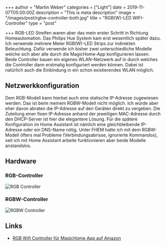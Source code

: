 +++
author = "Martin Weber"
categories = ["Light"]
date = 2019-11-07T05:00:00Z
description = "This is meta description"
image = "/images/post/rgbw-controller-both.jpg"
title = "RGB(W)-LED WIFI-Controller"
type = "post"

+++
RGB-LED Streifen waren aber das mein erster Schritt in Richtung Homeautomation. Das Philips Hue System kam erst wesentlich später dazu. Ich verwende mehrere Meter RGB(W)-LED Strips zur indirekten Beleuchtung. 
Dafür verwende ich bisher zwei unterschiedliche Modelle welche sich aber alle durch die MagicHome-App konfigurieren lassen. Beide Controller bauen ein eigenes WLAN-Netzwerk auf in durch welches die Controller dann erstmalig konfiguriert werden können. Dabei ist natürlich auch die Einbindung in ein schon existierendes WLAN möglich.
## Netzwerkkonfiguration
Dem RGB-Modell kann hierbei auch eine statische IP-Adresse zugewiesen werden. Das ist beim meinem RGBW-Modell nicht möglich. Ich würde aber eher davon abraten die IP-Adresse auf den Geräten direkt zu vergeben. Die Zuteilung einer fixen IP-Adresse anhand der jeweiligen MAC-Adresse durch den DHCP-Server ist hier die elegantere Lösung. Für die spätere Konfiguration im Home Assistant ist nämlich eine gleichbleibende IP-Adresse oder ein DNS-Name nötig. Unter FHEM hatte ich mit dem RGBW-Modell öfters mal Probleme (Verbindungsabrisse, ignorierte Kommandos), seit ich mit Home Assistant arbeite funktionieren aber beide Modelle anstandslos.

## Hardware
### RGB-Controller

![RGB Controller](/images/post/rgb-controller.jpg "RGB Controller")

### RGBW-Controller

![RGBW Controller](/images/post/rgbw-controller.jpg "RGBW Controller")

## Links
* [RGB Wifi Controller für MagicHome App auf Amazon](https://www.amazon.de/s?k=rgb+wifi+led+magic+home&__mk_de_DE=%C3%85M%C3%85%C5%BD%C3%95%C3%91&ref=nb_sb_noss&tag=napster220203-21)